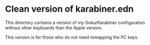 # Clean version of karabiner.edn

This directory contains a version of my Goku/Karabiner configuration without other keyboards than the Apple version.

This version is for those who do not need remapping the PC keys.